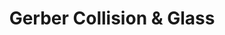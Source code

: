 ---
title: "Gerber Collision & Glass"
url: /escanaba/gerber-collision-und-glass/
shop: Autowerkstatt
---